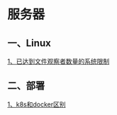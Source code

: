 # 服务器
## 一、Linux
[1、已达到文件观察者数量的系统限制](./Linux/已达到文件观察者数量的系统限制.md)
## 二、部署
[1、k8s和docker区别](./部署/k8s和docker区别.md)
